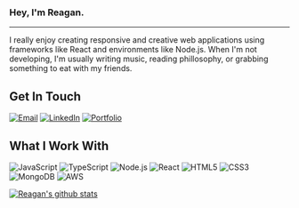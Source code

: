 ### Hey, I'm Reagan.
_____________________________________________________________________________________________________________________________________________________________________________________________________________

I really enjoy creating responsive and creative web applications using frameworks like React and environments like Node.js.
When I'm not developing, I'm usually writing music, reading phillosophy, or grabbing something to eat with my friends.

## Get In Touch
[![Email](https://img.shields.io/badge/-Email-D14836?style=flat&logo=Gmail&logoColor=white)](mailto:reagan.ives@protonmail.com)
[![LinkedIn](https://img.shields.io/badge/-LinkedIn-blue?style=flat&logo=Linkedin&logoColor=white)](https://www.linkedin.com/in/reaganives/)
[![Portfolio](https://img.shields.io/badge/-Portfolio-000000?style=flat&logo=GitHub&logoColor=white)](https://reaganives.io)

## What I Work With
![JavaScript](https://img.shields.io/badge/-JavaScript-F7DF1E?style=flat&logo=javascript&logoColor=black)
![TypeScript](https://img.shields.io/badge/-TypeScript-007ACC?style=flat&logo=typescript&logoColor=white)
![Node.js](https://img.shields.io/badge/-Node.js-339933?style=flat&logo=Node.js&logoColor=white)
![React](https://img.shields.io/badge/-React-61DAFB?style=flat&logo=react&logoColor=black)
![HTML5](https://img.shields.io/badge/-HTML5-E34F26?style=flat&logo=HTML5&logoColor=white)
![CSS3](https://img.shields.io/badge/-CSS3-1572B6?style=flat&logo=CSS3&logoColor=white)
![MongoDB](https://img.shields.io/badge/-MongoDB-47A248?style=flat&logo=mongodb&logoColor=white)
![AWS](https://img.shields.io/badge/-AWS-232F3E?style=flat&logo=amazon-aws&logoColor=white)

[![Reagan's github stats](https://github-readme-stats.vercel.app/api?username=reaganives)](https://github.com/reaganives/github-readme-stats)
